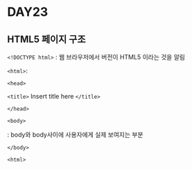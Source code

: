 # DAY23

## HTML5 페이지 구조

`<!DOCTYPE html>` : 웹 브라우저에서 버전이 HTML5 이라는 것을 알림

`<html>`: 

`<head>`

`<title>` Insert title here `</title>`

`</head>`

`<body>`

 : body와 body사이에 사용자에게 실제 보여지는 부분

`</body>`

`<html>`

